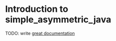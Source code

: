 # Introduction to simple_asymmetric_java

TODO: write [great documentation](http://jacobian.org/writing/what-to-write/)
